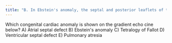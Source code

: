```yaml
---
title: "B. In Ebstein's anomaly, the septal and posterior leaflets of the tricuspid valve (arrows) are displaced apically resulting in atrialization of the base of the right ventricle. The tricuspid annulus, however, is normally positioned between the right atrium and ventricle. The atrialized portion of the RV is thinned and prone to aneurysmal dilation.  There is no connection between the two sides of the heart that would suggest a ASD or VSD. None of the findings of Tetralogy of Fallot are present. The pulmonic valve and aortic arch are not visualized in this slice."
---
```

Which congenital cardiac anomaly is shown on the gradient echo cine below?
A) Atrial septal defect
B) Ebstein's anomaly
C) Tetralogy of Fallot
D) Ventricular septal defect
E) Pulmonary atresia

